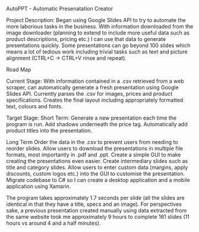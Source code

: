 AutoPPT - Automatic Presenatation Creator

Project Description:
Began using Google Slides API to try to automate the more laborious tasks in the business. With information downloaded from the image downloader (planning to extend to include more useful data such as product descriptions, pricing etc.) I can use that data to generate presentations quickly. Some presentations can go beyond 100 slides which means a lot of tedious work including trivial tasks such as text and picture alignment (CTRL+C -> CTRL+V rinse and repeat). 

Road Map

Current Stage:
With information contained in a .csv retrieved from a web scraper, can automatically generate a fresh presentation using
Google Slides API.
Currently parses the .csv for images, prices and product specifications.
Creates the final layout including appropriately formatted text, colours and fonts.

Target Stage:
Short Term:
Generate a new presentation each time the program is run.
Add shadows underneath the price tag.
Automatically add product titles into the presentation.

Long Term
Order the data in the .csv to prevent users from needing to reorder slides.
Allow users to download the presentations in multiple file formats, most importantly in .pdf and .ppt.
Create a simple GUI to make creating the presentations even easier.
Create intermediary slides such as title and category slides.
Allow users to enter custom data (margins, apply discounts, custom logos etc.) into the GUI to customise the presentation.
Migrate codebase to C# so I can create a desktop application and a mobile application using Xamarin.

The program takes approximately 1.7 seconds per slide (all the slides are identical in that they have a title, specs and an image). For perspectives sake, a previous presentation created manually using data extracted from the same website took me approximately 9 hours to complete 161 slides (11 hours vs around 4 and a half minutes).
